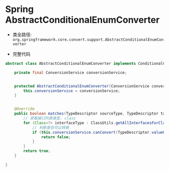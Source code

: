 # Spring AbstractConditionalEnumConverter

- 类全路径: `org.springframework.core.convert.support.AbstractConditionalEnumConverter`

- 完整代码

```java
abstract class AbstractConditionalEnumConverter implements ConditionalConverter {

	private final ConversionService conversionService;


	protected AbstractConditionalEnumConverter(ConversionService conversionService) {
		this.conversionService = conversionService;
	}


	@Override
	public boolean matches(TypeDescriptor sourceType, TypeDescriptor targetType) {
		// 获取接口列表类型. class
		for (Class<?> interfaceType : ClassUtils.getAllInterfacesForClassAsSet(sourceType.getType())) {
			// 判断是否可以转换
			if (this.conversionService.canConvert(TypeDescriptor.valueOf(interfaceType), targetType)) {
				return false;
			}
		}
		return true;
	}

}
```